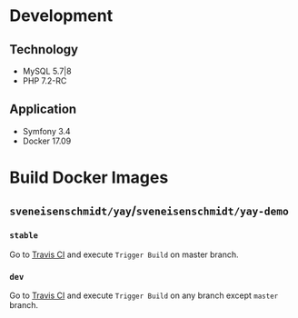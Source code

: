 # Development #

## Technology
- MySQL 5.7|8
- PHP 7.2-RC

## Application
- Symfony 3.4
- Docker 17.09

# Build Docker Images

## `sveneisenschmidt/yay`/`sveneisenschmidt/yay-demo`

### `stable`
Go to [Travis CI](https://travis-ci.org/sveneisenschmidt/yay) and execute `Trigger Build` on master branch.

### `dev`
Go to [Travis CI](https://travis-ci.org/sveneisenschmidt/yay) and execute `Trigger Build` on any branch except `master` branch.